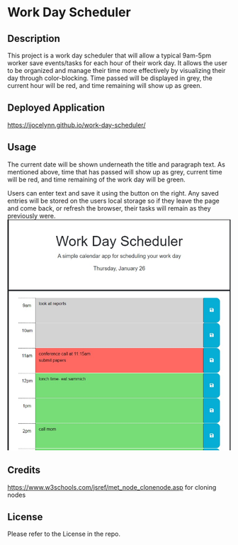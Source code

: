 # Work Day Scheduler

## Description

This project is a work day scheduler that will allow a typical 9am-5pm worker save events/tasks for each hour of their work day. It allows the user to be organized and manage their time more effectively by visualizing their day through color-blocking. Time passed will be displayed in grey, the current hour will be red, and time remaining will show up as green.

## Deployed Application

https://jjocelynn.github.io/work-day-scheduler/

## Usage

The current date will be shown underneath the title and paragraph text. As mentioned above, time that has passed will show up as grey, current time will be red, and time remaining of the work day will be green.

Users can enter text and save it using the button on the right. Any saved entries will be stored on the users local storage so if they leave the page and come back, or refresh the browser, their tasks will remain as they previously were.
![screenshot of the work day scheduler](./assets/images/work-day-scheduler.jpg)

## Credits

https://www.w3schools.com/jsref/met_node_clonenode.asp
for cloning nodes

## License

Please refer to the License in the repo.
